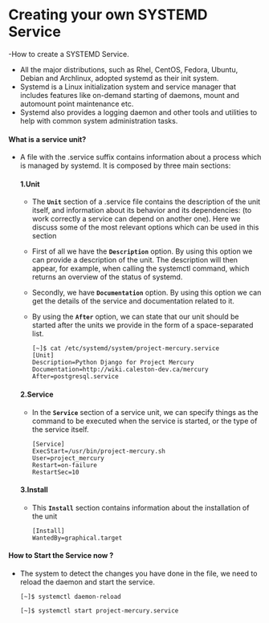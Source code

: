 # Creating your own SYSTEMD Service


-How to create a SYSTEMD Service.
- All the major distributions, such as Rhel, CentOS, Fedora, Ubuntu, Debian and Archlinux, adopted systemd as their init system.
- Systemd is a Linux initialization system and service manager that includes features like on-demand starting of daemons, mount and automount point maintenance etc.
- Systemd also provides a logging daemon and other tools and utilities to help with common system administration tasks.

#### What is a service unit? 

- A file with the .service suffix contains information about a process which is managed by systemd. It is composed by three main sections:

  #### 1.Unit

  - The **`Unit`** section of a .service file contains the description of the unit itself, and information about its behavior and its dependencies: (to work correctly a service can depend on another one). Here we discuss some of the most relevant options which can be used in this section
  - First of all we have the **`Description`** option. By using this option we can provide a description of the unit. The description will then appear, for example, when calling the systemctl command, which returns an overview of the status of systemd.
  - Secondly, we have **`Documentation`** option. By using this option we can get the details of the service and documentation related to it.
  - By using the **`After`** option, we can state that our unit should be started after the units we provide in the form of a space-separated list.

    ```
    [~]$ cat /etc/systemd/system/project-mercury.service
    [Unit]
    Description=Python Django for Project Mercury
    Documentation=http://wiki.caleston-dev.ca/mercury
    After=postgresql.service
    ```


  #### 2.Service

  - In the **`Service`** section of a service unit, we can specify things as the command to be executed when the service is started, or the type of the service itself.

    ```
    [Service]
    ExecStart=/usr/bin/project-mercury.sh
    User=project_mercury
    Restart=on-failure
    RestartSec=10
    ```

  #### 3.Install

  - This **`Install`** section contains information about the installation of the unit

    ```
    [Install]
    WantedBy=graphical.target
    ```

#### How to Start the Service now ?

- The system to detect the changes you have done in the file, we need to reload the daemon and start the service.

  ```
  [~]$ systemctl daemon-reload

  [~]$ systemctl start project-mercury.service
  ```
